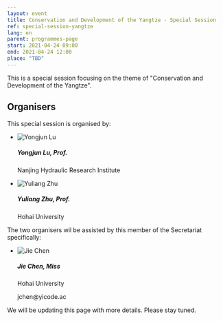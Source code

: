 ```yaml
---
layout: event
title: Conservation and Development of the Yangtze - Special Session
ref: special-session-yangtze
lang: en
parent: programmes-page
start: 2021-04-24 09:00
end: 2021-04-24 12:00
place: "TBD"
---
```

This is a special session focusing on the theme of "Conservation and Development of the Yangtze".

## Organisers

This special session is organised by:

<ul class="people-list p-0">
  <li class="media my-2">
    <img src="https://cdn.jsdelivr.net/gh/estds/estds2020/assets/img/avatars/avatar-yongjun-lu.jpg" class="people-avatar rounded-circle mr-3" alt="Yongjun Lu">
    <div class="media-body">
      <h5 class="mt-0"><strong>Yongjun Lu</strong>, Prof.</h5>
      <p class="text-secondary">Nanjing Hydraulic Research Institute</p>
    </div>
  </li>
  <li class="media my-2">
    <img src="https://cdn.jsdelivr.net/gh/estds/estds2020/assets/img/avatars/avatar-blank.jpg" class="people-avatar rounded-circle mr-3" alt="Yuliang Zhu">
    <div class="media-body">
      <h5 class="mt-0"><b>Yuliang Zhu</b>, Prof.</h5>
      <p class="text-secondary">Hohai University</p>
    </div>
  </li>
</ul>

The two organisers wil be assisted by this member of the Secretariat specifically:

<ul class="people-list p-0">
  <li class="media my-2">
    <img src="https://cdn.jsdelivr.net/gh/estds/estds2020/assets/img/avatars/avatar-jie-chen.jpg" class="people-avatar rounded-circle mr-3" alt="Jie Chen">
    <div class="media-body">
      <h5 class="mt-0"><strong>Jie Chen</strong>, Miss</h5>
      <p class="text-secondary mb-0">Hohai University</p>
      <p class="text-info"><i class="fas fa-envelope fa-fw mr-1"></i>jchen@yicode.ac</p>
    </div>
  </li>
</ul>

We will be updating this page with more details. Please stay tuned.
